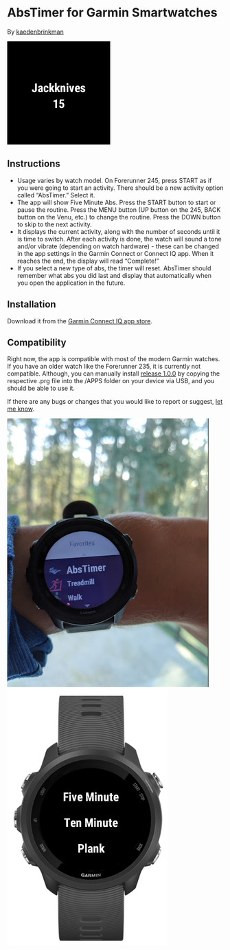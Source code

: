 #  AbsTimer for Garmin Smartwatches
By [kaedenbrinkman](https://github.com/kaedenbrinkman)

![alt text](doc/screen.png "AbsTimer Screen")

## Instructions
-	Usage varies by watch model. On Forerunner 245, press START as if you were going to start an activity. There should be a new activity option called “AbsTimer.” Select it.
-	The app will show Five Minute Abs. Press the START button to start or pause the routine. Press the MENU button (UP button on the 245, BACK button on the Venu, etc.) to change the routine. Press the DOWN button to skip to the next activity.
- It displays the current activity, along with the number of seconds until it is time to switch. After each activity is done, the watch will sound a tone and/or vibrate (depending on watch hardware) - these can be changed in the app settings in the Garmin Connect or Connect IQ app. When it reaches the end, the display will read “Complete!”
-	If you select a new type of abs, the timer will reset. AbsTimer should remember what abs you did last and display that automatically when you open the application in the future.

## Installation
Download it from the [Garmin Connect IQ app store](https://apps.garmin.com/en-US/apps/851d7855-fcfe-45c6-86bb-a9488398ffdf).


## Compatibility
Right now, the app is compatible with most of the modern Garmin watches. If you have an older watch like the Forerunner 235, it is currently not compatible. Although, you can manually install [release 1.0.0](https://github.com/kaedenbrinkman/Garmin-AbsTimer/releases) by copying the respective .prg file into the /APPS folder on your device via USB, and you should be able to use it.



If there are any bugs or changes that you would like to report or suggest, [let me know](https://github.com/kaedenbrinkman/Garmin-AbsTimer/issues).



![alt text](doc/launch.png "AbsTimer Icon") ![alt text](doc/menu.png "AbsTimer Menu") 
